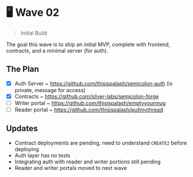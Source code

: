 # :desktop_computer: Wave 02
> Initial Build

The goal this wave is to ship an initial MVP, complete with frontend, contracts, and a minimal server (for auth).

## The Plan

- [x] Auth Server ~ https://github.com/thisispalash/semicolon-auth (is private, message for access)
- [x] Contracts ~ https://github.com/sliver-labs/semicolon-forge
- [ ] Writer portal ~ https://github.com/thisispalash/emptyyourmug
- [ ] Reader portal ~ https://github.com/thisispalash/pullmythread

## Updates

- Contract deployments are pending, need to understand `CREATE2` before deploying
- Auth layer has no tests
- Integrating auth with reader and writer portions still pending
- Reader and writer portals moved to next wave
